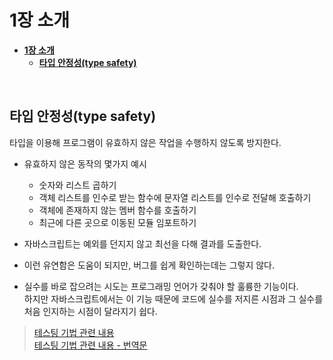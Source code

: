 # **1장 소개**

- [**1장 소개**](#1장-소개)
  - [**타입 안정성(type safety)**](#타입-안정성type-safety)

<br>

## **타입 안정성(type safety)**

타입을 이용해 프로그램이 유효하지 않은 작업을 수행하지 않도록 방지한다.

- 유효하지 않은 동작의 몇가지 예시

  - 숫자와 리스트 곱하기
  - 객체 리스트를 인수로 받는 함수에 문자열 리스트를 인수로 전달해 호출하기
  - 객체에 존재하지 않는 멤버 함수를 호출하기
  - 최근에 다른 곳으로 이동된 모듈 임포트하기

- 자바스크립트는 예외를 던지지 않고 최선을 다해 결과를 도출한다.
- 이런 유연함은 도움이 되지만, 버그를 쉽게 확인하는데는 그렇지 않다.
- 실수를 바로 잡으려는 시도는 프로그래밍 언어가 갖춰야 할 훌륭한 기능이다.  
  하지만 자바스크립트에서는 이 기능 때문에 코드에 실수를 저지른 시점과 그 실수를 처음 인지하는 시점이 달라지기 쉽다.

> [테스팅 기법 관련 내용](http://bit.ly/2TXuEOr)  
> [테스팅 기법 관련 내용 - 번역문](angel927.tistory.com/77)
